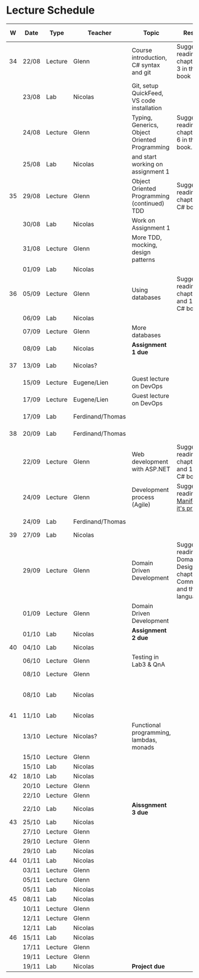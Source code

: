 # Lecture Schedule

| W   | Date  | Type    | Teacher          | Topic                                         | Resources                                             | Travels / Remarks         |
| --- | ----- | ------- | ---------------- | --------------------------------------------- | ----------------------------------------------------- | ------------------------- |
| 34    | 22/08 | Lecture | Glenn            | Course introduction, C# syntax and git        | Suggested reading: chapter 2 and 3 in the C# book     |                       
|       | 23/08 | Lab     | Nicolas          | Git, setup QuickFeed, VS code installation    |                                                       |                             |
|       | 24/08 | Lecture | Glenn            | Typing, Generics, Object Oriented Programming | Suggested reading: chapters 5 and 6 in the C# book.   |                           |
|       | 25/08 | Lab     | Nicolas          | and start working on assignment 1             |                                                       |                           |                    
| 35    | 29/08 | Lecture | Glenn            | Object Oriented Programming (continued) TDD   | Suggested reading: chapter 4 in the C# book.          | |
|       | 30/08 | Lab     | Nicolas          | Work on Assignment 1                          |                                                       |  |
|       | 31/08 | Lecture | Glenn            | More TDD, mocking, design patterns            |                                                       |                         |
|       | 01/09 | Lab     | Nicolas          |                                               |                                                       |                           |
| 36      | 05/09 | Lecture | Glenn            | Using databases                               | Suggested reading: chapters 11 and 12 in the C# book  |                        |
|     | 06/09 | Lab     | Nicolas          |                                               |                                                       |                           |
|       | 07/09 | Lecture | Glenn            | More databases                                |                                                       |                           |
|     | 08/09 | Lab     | Nicolas          | **Assignment 1 due**                          |                                                       |                           |
| 37  | 13/09 | Lab     | Nicolas?         |                                               |                                                       | Nicolas away              |
|     | 15/09 | Lecture | Eugene/Lien      | Guest lecture on DevOps                       |                                                       |                           |
|     | 17/09 | Lecture | Eugene/Lien      | Guest lecture on DevOps                       |                                                       |                           |
|     | 17/09 | Lab     | Ferdinand/Thomas |                                               |                                                       | Nicolas away              |
| 38  | 20/09 | Lab     | Ferdinand/Thomas |                                               |                                                       | Nicolas away              |
|     | 22/09 | Lecture | Glenn            | Web development with ASP.NET                  | Suggested reading: chapters 15 and 16 in the C# book. |                           |
|     | 24/09 | Lecture | Glenn            | Development process (Agile)                   | Suggested reading: [Agile Manifesto](https://agilemanifesto.org/) and [it's principles](https://agilemanifesto.org/principles.html)                                                    |                           |
|     | 24/09 | Lab     | Ferdinand/Thomas |                                               |                                                       | Nicolas away              |
| 39  | 27/09 | Lab     | Nicolas          |                                               |                                                       |                           |
|     | 29/09 | Lecture | Glenn            | Domain Driven Development                     | Suggested reading: Domain Driven Design book, chapter 2 - Communication and the use of language  |                           |
|     | 01/09 | Lecture | Glenn            | Domain Driven Development                     |                                                       |                           |
|     | 01/10 | Lab     | Nicolas          | **Assignment 2 due**                          |                                                       |                           |
| 40  | 04/10 | Lab     | Nicolas          |                                               |                                                       |                           |
|     | 06/10 | Lecture | Glenn            | Testing in Lab3 & QnA                         |                                                       |                           |
|     | 08/10 | Lecture | Glenn            |                                               |                                                       |                           |
|     | 08/10 | Lab     | Nicolas          |                                               |                                                       | Lab starts a little later |
| 41  | 11/10 | Lab     | Nicolas          |                                               |                                                       |                           |
|     | 13/10 | Lecture | Nicolas?         | Functional programming, lambdas, monads       |                                                       |                           |
|     | 15/10 | Lecture | Glenn            |                                               |                                                       |                           |
|     | 15/10 | Lab     | Nicolas          |                                               |                                                       |                           |
| 42  | 18/10 | Lab     | Nicolas          |                                               |                                                       |                           |
|     | 20/10 | Lecture | Glenn            |                                               |                                                       |                           |
|     | 22/10 | Lecture | Glenn            |                                               |                                                       |                           |
|     | 22/10 | Lab     | Nicolas          | **Aissgnment 3 due**                          |                                                       |                           |
| 43  | 25/10 | Lab     | Nicolas          |                                               |                                                       |                           |
|     | 27/10 | Lecture | Glenn            |                                               |                                                       |                           |
|     | 29/10 | Lecture | Glenn            |                                               |                                                       |                           |
|     | 29/10 | Lab     | Nicolas          |                                               |                                                       |                           |
| 44  | 01/11 | Lab     | Nicolas          |                                               |                                                       |                           |
|     | 03/11 | Lecture | Glenn            |                                               |                                                       |                           |
|     | 05/11 | Lecture | Glenn            |                                               |                                                       |                           |
|     | 05/11 | Lab     | Nicolas          |                                               |                                                       |                           |
| 45  | 08/11 | Lab     | Nicolas          |                                               |                                                       |                           |
|     | 10/11 | Lecture | Glenn            |                                               |                                                       |                           |
|     | 12/11 | Lecture | Glenn            |                                               |                                                       |                           |
|     | 12/11 | Lab     | Nicolas          |                                               |                                                       |                           |
| 46  | 15/11 | Lab     | Nicolas          |                                               |                                                       |                           |
|     | 17/11 | Lecture | Glenn            |                                               |                                                       |                           |
|     | 19/11 | Lecture | Glenn            |                                               |                                                       |                           |
|     | 19/11 | Lab     | Nicolas          | **Project due**                               |                                                       |                           |

